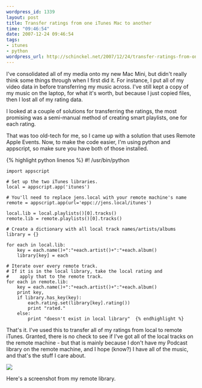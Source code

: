 ```yaml
--- 
wordpress_id: 1339
layout: post
title: Transfer ratings from one iTunes Mac to another
time: "09:46:54"
date: 2007-12-24 09:46:54
tags: 
- itunes
- python
wordpress_url: http://schinckel.net/2007/12/24/transfer-ratings-from-one-itunes-mac-to-another/
---
```

I've consolidated all of my media onto my new Mac Mini, but didn't really think some things through when I first did it. For instance, I put all of my video data in before transferring my music across. I've still kept a copy of my music on the laptop, for what it's worth, but because I just copied files, then I lost all of my rating data.

I looked at a couple of solutions for transferring the ratings, the most promising was a semi-manual method of creating smart playlists, one for each rating.

That was too old-tech for me, so I came up with a solution that uses Remote Apple Events. Now, to make the code easier, I'm using python and appscript, so make sure you have both of those installed.
    
{% highlight python linenos %}
    #! /usr/bin/python  
    
    import appscript  
    
    # Set up the two iTunes libraries.  
    local = appscript.app('itunes')  
    
    # You'll need to replace jens.local with your remote machine's name  
    remote = appscript.app(url='eppc://jens.local/itunes')  
    
    local.lib = local.playlists()[0].tracks()  
    remote.lib = remote.playlists()[0].tracks()  
    
    # Create a dictionary with all local track names/artists/albums  
    library = {}  
    
    for each in local.lib:  
        key = each.name()+":"+each.artist()+":"+each.album()  
        library[key] = each  
    
    # Iterate over every remote track.  
    # If it is in the local library, take the local rating and  
    #    apply that to the remote track.  
    for each in remote.lib:  
        key = each.name()+":"+each.artist()+":"+each.album()  
        print key,  
        if library.has_key(key):  
            each.rating.set(library[key].rating())  
            print "rated."  
        else:  
            print "doesn't exist in local library"  {% endhighlight %}

    

That's it. I've used this to transfer all of my ratings from local to remote iTunes. Granted, there is no check to see if I've got all of the local tracks on the remote machine - but that is mainly because I don't have my Podcast library on the remote machine, and I hope (know?) I have all of the music, and that's the stuff I care about.

  
![][1]

Here's a screenshot from my remote library.

   [1]: /images/2007/12/200712241046.jpg

